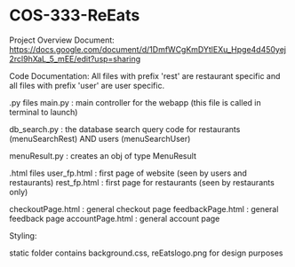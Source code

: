 # COS-333-ReEats

Project Overview Document:
https://docs.google.com/document/d/1DmfWCgKmDYtlEXu_Hpge4d450yej2rcl9hXaL_5_mEE/edit?usp=sharing


Code Documentation: 
All files with prefix 'rest' are restaurant specific and all files with prefix 'user' are user specific. 

.py files 
main.py : main controller for the webapp (this file is called in terminal to launch)

db_search.py : the database search query code for restaurants (menuSearchRest) AND users (menuSearchUser)

menuResult.py : creates an obj of type MenuResult

.html files 
user_fp.html : first page of website (seen by users and restaurants)
rest_fp.html : first page for restaurants (seen by restaurants only) 


checkoutPage.html : general checkout page
feedbackPage.html : general feedback page
accountPage.html : general account page  

Styling:

static folder contains background.css, reEatslogo.png for design purposes


